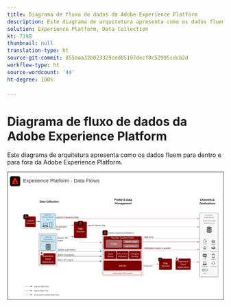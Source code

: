 ```yaml
---
title: Diagrama de fluxo de dados da Adobe Experience Platform
description: Este diagrama de arquitetura apresenta como os dados fluem para dentro e para fora da Adobe Experience Platform.
solution: Experience Platform, Data Collection
kt: 7198
thumbnail: null
translation-type: ht
source-git-commit: 855aaa32b023329ced85197decf0c52995cdcb2d
workflow-type: ht
source-wordcount: '44'
ht-degree: 100%

---
```



# Diagrama de fluxo de dados da Adobe Experience Platform

Este diagrama de arquitetura apresenta como os dados fluem para dentro e para fora da Adobe Experience Platform.

<img src="assets/aepdataflow.svg" alt="Fluxo de dados da Experience Platform" style="border:1px solid #4a4a4a" />